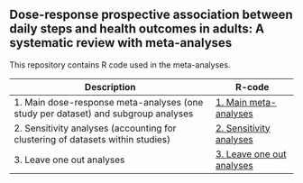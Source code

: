 ## **Dose-response prospective association between daily steps and health outcomes in adults: A systematic review with meta-analyses**

This repository contains R code used in the meta-analyses.


| Description | R-code | 
|-------|-----|
| 1. Main dose-response meta-analyses (one study per dataset) and subgroup analyses | [1. Main meta-analyses](https://github.com/katherineowen/Steps-and-health-outcomes-meta-analysis/blob/main/1.%20Dose%20response%20meta-analysis_v2.R) |
| 2. Sensitivity analyses (accounting for clustering of datasets within studies) | [2. Sensitivity analyses](https://github.com/katherineowen/Steps-and-health-outcomes-meta-analysis/blob/main/2.%20Dose%20response%20sensitivity%20analyses_v2.R) |
| 3. Leave one out analyses | [3. Leave one out analyses](https://github.com/katherineowen/Steps-and-health-outcomes-meta-analysis/blob/main/3.%20Dose%20response%20leave%20one%20out_v2.R) |
